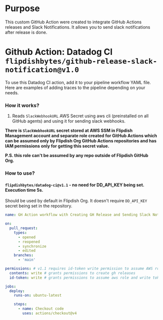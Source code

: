 # Purpose

This custom GitHub Action were created to integrate GitHub Actions releases and Slack Notifications. It allows you to send slack notifications after release is done.

# Github Action: Datadog CI `flipdishbytes/github-release-slack-notification@v1.0`

To use this Datadog CI action, add it to your pipeline workflow YAML file. Here are examples of adding traces to the pipeline depending on your needs.

### How it works?

1. Reads `SlackWebhookURL` AWS Secret using aws cli (preinstalled on all GitHub agents) and using it for sending slack webhooks.

**There is `SlackWebhookURL` secret stored at AWS SSM in Flipdish Management account and separate role created for GitHub Actions which can be assumed only by Flipdish Org GitHub Actions repositories and has IAM permissions only for getting this secret value.**

**P.S. this role can't be assumed by any repo outside of Flipdish GitHub Org.**

### How to use?

#### `flipdishbytes/datadog-ci@v1.1` - no need for DD_API_KEY being set. Execution time 5s.
Should be used by default in Flipdish Org. It doesn't require `DD_API_KEY` secret being set in the repository.

```yaml
name: GH Action workflow with Creating GH Release and Sending Slack Notification

on:
  pull_request:
    types:
      - opened
      - reopened
      - synchronize
      - edited
    branches:
      - 'main'

permissions: # v1.1 requires id-token write permission to assume AWS role. Makes sure you added this to your yml.
  contents: write # grants permissions to create gh releases
  id-token: write # grants permissions to assume aws role and write tokens

jobs:
  deploy:
    runs-on: ubuntu-latest

    steps:
      - name: Checkout code
        uses: actions/checkout@v4

```
